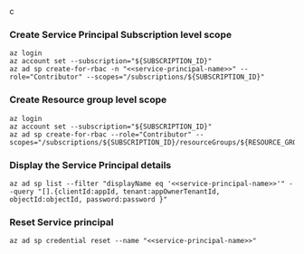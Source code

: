 c
### Create Service Principal Subscription level scope

```
az login
az account set --subscription="${SUBSCRIPTION_ID}"
az ad sp create-for-rbac -n "<<service-principal-name>>" --role="Contributor" --scopes="/subscriptions/${SUBSCRIPTION_ID}"
```

### Create Resource group level scope

```
az login
az account set --subscription="${SUBSCRIPTION_ID}"
az ad sp create-for-rbac --role="Contributor" --scopes="/subscriptions/${SUBSCRIPTION_ID}/resourceGroups/${RESOURCE_GROUP_NAME}"
```

### Display the Service Principal details

```
az ad sp list --filter "displayName eq '<<service-principal-name>>'" --query "[].{clientId:appId, tenant:appOwnerTenantId, objectId:objectId, password:password }"

```

### Reset Service principal

```
az ad sp credential reset --name "<<service-principal-name>>"
```
